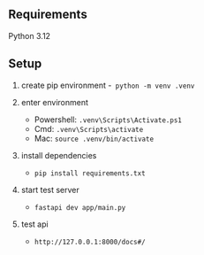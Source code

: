 ## Requirements
Python 3.12
## Setup
1. create pip environment
   -` python -m venv .venv`
2. enter environment
   - Powershell: `.venv\Scripts\Activate.ps1` 
   - Cmd: `.venv\Scripts\activate`
   - Mac: `source .venv/bin/activate`

3. install dependencies
   - `pip install requirements.txt `

4. start test server
   - `fastapi dev app/main.py`

5. test api
   - `http://127.0.0.1:8000/docs#/`
